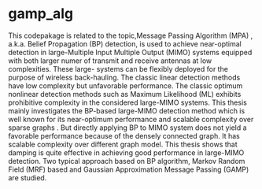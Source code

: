 # gamp_alg
This codepakage is related to the topic,Message Passing Algorithm (MPA) , a.k.a. Belief Propagation (BP) detection,
is used to achieve near-optimal detection in large-Multiple Input Multiple Output (MIMO)
systems equipped with both larger numer of transmit and receive antennas at low complexities.
These large- systems can be flexibly deployed for the purpose of wireless back-hauling.
The classic linear detection methods have low complexity but unfavorable performance. The
classic optimum nonlinear detection methods such as Maximum Likelihood (ML) exhibits
prohibitive complexity in the considered large-MIMO systems. This thesis mainly investigates
the BP-based large-MIMO detection method which is well known for its near-optimum
performance and scalable complexity over sparse graphs . But directly applying BP to MIMO
system does not yield a favorable performance because of the densely connected graph. It has
scalable complexity over different graph model. This thesis shows that damping is quite effective
in achieving good performance in large-MIMO detection. Two typical approach based
on BP algorithm, Markov Random Field (MRF) based and Gaussian Approximation Message
Passing (GAMP) are studied.
